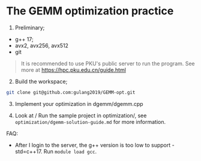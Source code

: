 # The GEMM optimization practice 

1. Preliminary;
- g++ 17;
- avx2, avx256, avx512
- git

> It is recommended to use PKU's public server to run the program. See more at https://hpc.pku.edu.cn/guide.html

2. Build the workspace;
```bash 
git clone git@github.com:gulang2019/GEMM-opt.git
```

3. Implement your optimization in dgemm/dgemm.cpp

4. Look at / Run the sample project in optimization/, see `optimization/dgemm-solution-guide.md` for more information.

FAQ:

- After I login to the server, the g++ version is too low to support -std=c++17.
	Run `module load gcc`. 
